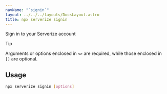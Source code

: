 ```yaml
---
navName: "`signin`"
layout: ../../../layouts/DocsLayout.astro
title: npx serverize signin
---
```

Sign in to your Serverize account
> [!TIP]
> Arguments or options enclosed in `<>` are required, while those enclosed in `[]` are optional.
 
## Usage
```sh frame="none"
npx serverize signin [options]
```